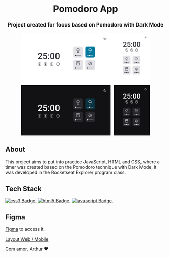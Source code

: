 <h1 align="center">
	Pomodoro App 
</h1>

<h3 align="center">
	Project created for focus based on Pomodoro with Dark Mode
</h3>


<p align="center">
  <img alt="Capa do projeto" src="./img/img.png" width="80%">
</p>

## About

This project aims to put into practice JavaScript, HTML and CSS, where a timer was created based on the Pomodoro technique with Dark Mode, it was developed in the Rocketseat Explorer program class.

## Tech Stack

<a href="https://developer.mozilla.org/pt-BR/docs/Web/CSS" target="_blank"><img src="https://img.shields.io/badge/CSS3-1572B6?style=for-the-badge&logo=css3&logoColor=white" alt="css3 Badge" height="25">&nbsp;</a>
<a href="https://developer.mozilla.org/pt-BR/docs/Web/HTML" target="_blank"><img src="https://img.shields.io/badge/HTML5-E34F26?style=for-the-badge&logo=html5&logoColor=white" alt="html5 Badge" height="25">&nbsp;</a>
<a href="https://developer.mozilla.org/pt-BR/docs/Web/JavaScript" target="_blank"><img src="https://img.shields.io/badge/JavaScript-F7DF1E?style=for-the-badge&logo=javascript&logoColor=black" alt="javascript Badge" height="25">&nbsp;</a>

## Figma

[Figma](http://figma.com/) to access it.

[Layout Web / Mobile](<https://www.figma.com/file/Gu1pBI6IR0ZI0lIiyB8mHH/Stage-05---Dark-Mode-FocusTimer-(Copy)?node-id=0%3A1>)


Com amor, Arthur ❤️
<br clear="left"/>
